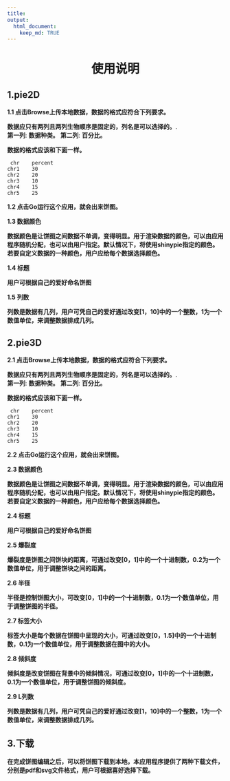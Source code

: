 ```yaml
---
title:
output: 
  html_document:
    keep_md: TRUE
---
```




<h1><center>使用说明</center></h1>
 

## **1.pie2D**

**1.1 点击Browse上传本地数据，数据的格式应符合下列要求。**

**数据应只有两列且两列生物顺序是固定的，列名是可以选择的。**.  
**第一列**: **数据种类。**
**第二列**: **百分比。**  
 

**数据的格式应该和下面一样。**  


```
 chr	percent
chr1	30
chr2	20
chr3	10
chr4	15
chr5	25
```

**1.2 点击Go运行这个应用，就会出来饼图。**

**1.3 数据颜色**

**数据颜色是让饼图之间数据不单调，变得明显。用于渲染数据的颜色，可以由应用程序随机分配，也可以由用户指定。默认情况下，将使用shinypie指定的颜色。若要自定义数据的一种颜色，用户应给每个数据选择颜色。** 

**1.4 标题**

**用户可根据自己的爱好命名饼图**

**1.5 列数**

**列数是数据有几列，用户可凭自己的爱好通过改变[1，10]中的一个整数，1为一个数值单位，来调整数据排成几列。**


## **2.pie3D**

**2.1 点击Browse上传本地数据，数据的格式应符合下列要求。**

**数据应只有两列且两列生物顺序是固定的，列名是可以选择的。**.  
**第一列**: **数据种类。**
**第二列**: **百分比。**  
 

**数据的格式应该和下面一样。**  


```
 chr	percent
chr1	30
chr2	20
chr3	10
chr4	15
chr5	25
```


**2.2 点击Go运行这个应用，就会出来饼图。**

**2.3 数据颜色**

**数据颜色是让饼图之间数据不单调，变得明显。用于渲染数据的颜色，可以由应用程序随机分配，也可以由用户指定。默认情况下，将使用shinypie指定的颜色。若要自定义数据的一种颜色，用户应给每个数据选择颜色。** 

**2.4 标题**

**用户可根据自己的爱好命名饼图**

**2.5 爆裂度**

**爆裂度是饼图之间饼块的距离，可通过改变[0，1]中的一个十进制数，0.2为一个数值单位，用于调整饼块之间的距离。**  


**2.6 半径**

**半径是控制饼图大小，可改变[0，1]中的一个十进制数，0.1为一个数值单位，用于调整饼图的半径。**  


**2.7 标签大小**

**标签大小是每个数据在饼图中呈现的大小，可通过改变[0，1.5]中的一个十进制数，0.1为一个数值单位，用于调整数据在图中的大小。**  


**2.8 倾斜度**

**倾斜度是改变饼图在背景中的倾斜情况，可通过改变[0，1]中的一个十进制数，0.1为一个数值单位，用于调整饼图的倾斜度。**  

**2.9 L列数**

**列数是数据有几列，用户可凭自己的爱好通过改变[1，10]中的一个整数，1为一个数值单位，来调整数据排成几列。**

## **3.下载**
**在完成饼图编辑之后，可以将饼图下载到本地，本应用程序提供了两种下载文件，分别是pdf和svg文件格式，用户可根据喜好选择下载。**

